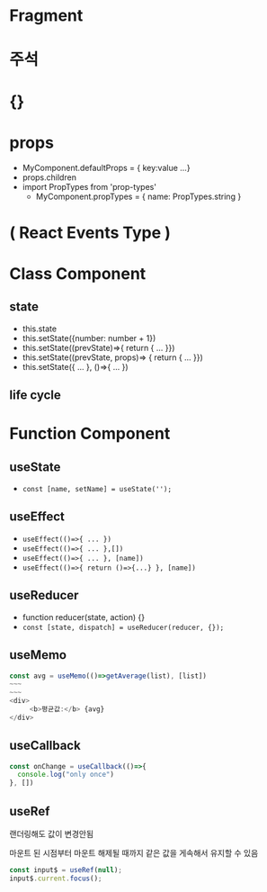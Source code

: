 # Fragment
# 주석 
# {}
# props
 - MyComponent.defaultProps = { key:value ...}
 - props.children
 - import PropTypes from 'prop-types'
   - MyComponent.propTypes = { name: PropTypes.string }
# ( React Events Type )
# Class Component 
## state
 - this.state
 - this.setState({number: number + 1})
 - this.setState((prevState)=>{ return { ... }})
 - this.setState((prevState, props)=> { return { ... }})
 - this.setState({ ... }, ()=>{ ... })
## life cycle

# Function Component
## useState

 - `const [name, setName] = useState('');`

## useEffect

 - `useEffect(()=>{ ... })`
 - `useEffect(()=>{ ... },[])`
 - `useEffect(()=>{ ... }, [name])`
 - `useEffect(()=>{ return ()=>{...} }, [name])`

## useReducer

 - function reducer(state, action) {}
 - `const [state, dispatch] = useReducer(reducer, {});`

## useMemo

```js
const avg = useMemo(()=>getAverage(list), [list])
~~~
~~~
<div>
     <b>평균값:</b> {avg}
</div>
```

## useCallback

```js
const onChange = useCallback(()=>{
  console.log("only once")
}, [])
```

## useRef

랜더링해도 값이 변경안됨

마운트 된 시점부터 마운트 해제될 때까지 같은 값을 게속해서 유지할 수 있음

```js
const input$ = useRef(null);
input$.current.focus();
```


